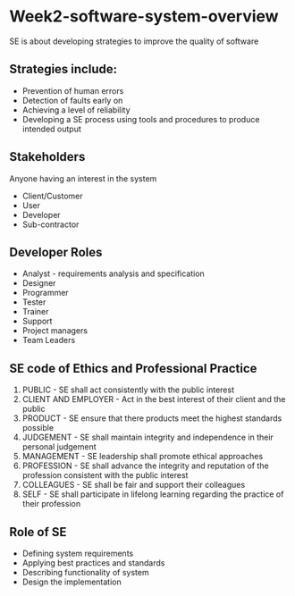 # Week2-software-system-overview

SE is about developing strategies to improve the quality of software

## Strategies include:

- Prevention of human errors
- Detection of faults early on
- Achieving a level of reliability
- Developing a SE process using tools and procedures to produce intended output

## Stakeholders

Anyone having an interest in the system

- Client/Customer
- User
- Developer
- Sub-contractor

## Developer Roles

- Analyst - requirements analysis and specification
- Designer
- Programmer
- Tester
- Trainer
- Support
- Project managers
- Team Leaders

## SE code of Ethics and Professional Practice

1. PUBLIC - SE shall act consistently with the public interest
2. CLIENT AND EMPLOYER - Act in the best interest of their client and the public
3. PRODUCT - SE ensure that there products meet the highest standards possible
4. JUDGEMENT - SE shall maintain integrity and independence in their personal judgement
5. MANAGEMENT - SE leadership shall promote ethical approaches
6. PROFESSION - SE shall advance the integrity and reputation of the profession consistent with the public interest
7. COLLEAGUES - SE shall be fair and support their colleagues
8. SELF - SE shall participate in lifelong learning regarding the practice of their profession

## Role of SE

- Defining system requirements
- Applying best practices and standards
- Describing functionality of system
- Design the implementation